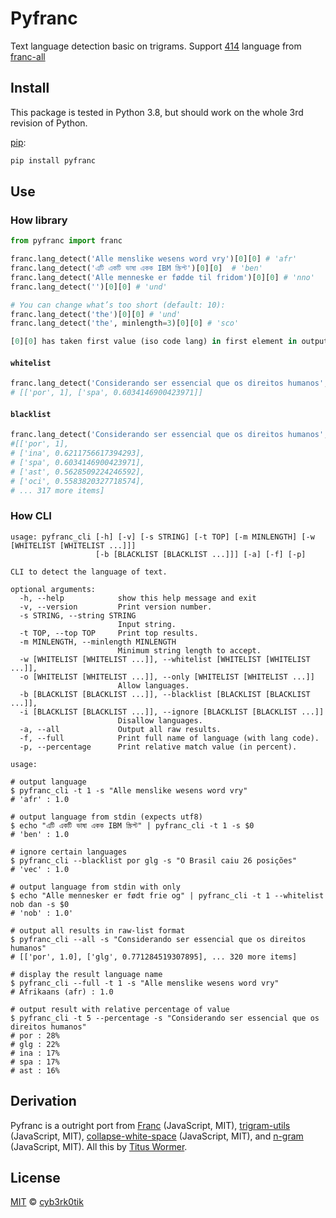 # Pyfranc
Text language detection basic on trigrams.
Support [414](https://github.com/wooorm/franc/blob/main/packages/franc-all/readme.md#support) language from [franc-all](https://github.com/wooorm/franc/tree/main/packages/franc-all)

## Install

This package is tested in Python 3.8, but should work on the whole 3rd revision of Python.

[pip](https://pip.pypa.io/en/stable/installation/):

```python
pip install pyfranc
```

## Use
### How library

```python
from pyfranc import franc

franc.lang_detect('Alle menslike wesens word vry')[0][0] # 'afr'
franc.lang_detect('এটি একটি ভাষা একক IBM স্ক্রিপ্ট')[0][0]  # 'ben'
franc.lang_detect('Alle menneske er fødde til fridom')[0][0] # 'nno'
franc.lang_detect('')[0][0] # 'und'

# You can change what’s too short (default: 10):
franc.lang_detect('the')[0][0] # 'und'
franc.lang_detect('the', minlength=3)[0][0] # 'sco'

[0][0] has taken first value (iso code lang) in first element in output array.
```

#### `whitelist`

```python
franc.lang_detect('Considerando ser essencial que os direitos humanos', whitelist = ['por', 'spa'])
# [['por', 1], ['spa', 0.6034146900423971]]
```

#### `blacklist`

```python
franc.lang_detect('Considerando ser essencial que os direitos humanos', blacklist = ['src', 'glg'])
#[['por', 1],
# ['ina', 0.6211756617394293], 
# ['spa', 0.6034146900423971], 
# ['ast', 0.5628509224246592], 
# ['oci', 0.5583820327718574],
# ... 317 more items]
```

### How CLI

```
usage: pyfranc_cli [-h] [-v] [-s STRING] [-t TOP] [-m MINLENGTH] [-w [WHITELIST [WHITELIST ...]]]
                   [-b [BLACKLIST [BLACKLIST ...]]] [-a] [-f] [-p]

CLI to detect the language of text.

optional arguments:
  -h, --help            show this help message and exit
  -v, --version         Print version number.
  -s STRING, --string STRING
                        Input string.
  -t TOP, --top TOP     Print top results.
  -m MINLENGTH, --minlength MINLENGTH
                        Minimum string length to accept.
  -w [WHITELIST [WHITELIST ...]], --whitelist [WHITELIST [WHITELIST ...]], 
  -o [WHITELIST [WHITELIST ...]], --only [WHITELIST [WHITELIST ...]]
                        Allow languages.
  -b [BLACKLIST [BLACKLIST ...]], --blacklist [BLACKLIST [BLACKLIST ...]], 
  -i [BLACKLIST [BLACKLIST ...]], --ignore [BLACKLIST [BLACKLIST ...]]
                        Disallow languages.
  -a, --all             Output all raw results.
  -f, --full            Print full name of language (with lang code).
  -p, --percentage      Print relative match value (in percent).
```
				
`usage:`
```
# output language
$ pyfranc_cli -t 1 -s "Alle menslike wesens word vry"
# 'afr' : 1.0

# output language from stdin (expects utf8)
$ echo "এটি একটি ভাষা একক IBM স্ক্রিপ্ট" | pyfranc_cli -t 1 -s $0
# 'ben' : 1.0

# ignore certain languages
$ pyfranc_cli --blacklist por glg -s "O Brasil caiu 26 posições"
# 'vec' : 1.0

# output language from stdin with only
$ echo "Alle mennesker er født frie og" | pyfranc_cli -t 1 --whitelist nob dan -s $0
# 'nob' : 1.0'

# output all results in raw-list format
$ pyfranc_cli --all -s "Considerando ser essencial que os direitos humanos"
# [['por', 1.0], ['glg', 0.771284519307895], ... 320 more items]

# display the result language name
$ pyfranc_cli --full -t 1 -s "Alle menslike wesens word vry"
# Afrikaans (afr) : 1.0

# output result with relative percentage of value
$ pyfranc_cli -t 5 --percentage -s "Considerando ser essencial que os direitos humanos"
# por : 28%
# glg : 22%
# ina : 17%
# spa : 17%
# ast : 16%
```

## Derivation

Pyfranc is a outright port from [Franc](https://github.com/wooorm/franc) (JavaScript, MIT), 
[trigram-utils](https://github.com/wooorm/trigram-utils) (JavaScript, MIT),  [collapse-white-space](https://github.com/wooorm/collapse-white-space)
(JavaScript, MIT), and [n-gram](https://github.com/words/n-gram) (JavaScript, MIT). 
All this by [Titus Wormer](https://github.com/wooorm).

## License

[MIT](https://github.com/cyb3rk0tik/pyfranc/blob/master/LICENSE) © [cyb3rk0tik](https://github.com/cyb3rk0tik)

